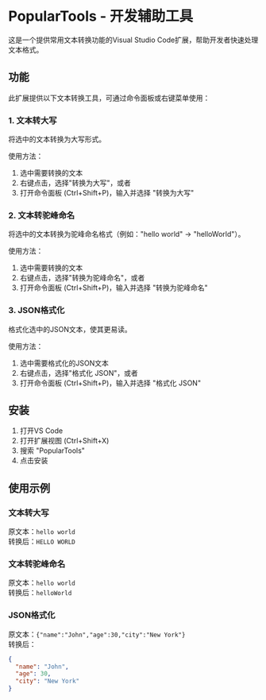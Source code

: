 # PopularTools - 开发辅助工具

这是一个提供常用文本转换功能的Visual Studio Code扩展，帮助开发者快速处理文本格式。

## 功能

此扩展提供以下文本转换工具，可通过命令面板或右键菜单使用：

### 1. 文本转大写

将选中的文本转换为大写形式。

使用方法：
1. 选中需要转换的文本
2. 右键点击，选择"转换为大写"，或者
3. 打开命令面板 (Ctrl+Shift+P)，输入并选择 "转换为大写"

### 2. 文本转驼峰命名

将选中的文本转换为驼峰命名格式（例如："hello world" → "helloWorld"）。

使用方法：
1. 选中需要转换的文本
2. 右键点击，选择"转换为驼峰命名"，或者
3. 打开命令面板 (Ctrl+Shift+P)，输入并选择 "转换为驼峰命名"

### 3. JSON格式化

格式化选中的JSON文本，使其更易读。

使用方法：
1. 选中需要格式化的JSON文本
2. 右键点击，选择"格式化 JSON"，或者
3. 打开命令面板 (Ctrl+Shift+P)，输入并选择 "格式化 JSON"

## 安装

1. 打开VS Code
2. 打开扩展视图 (Ctrl+Shift+X)
3. 搜索 "PopularTools"
4. 点击安装

## 使用示例

### 文本转大写
原文本：`hello world`  
转换后：`HELLO WORLD`

### 文本转驼峰命名
原文本：`hello world`  
转换后：`helloWorld`

### JSON格式化
原文本：`{"name":"John","age":30,"city":"New York"}`  
转换后：
```json
{
  "name": "John",
  "age": 30,
  "city": "New York"
}
```
